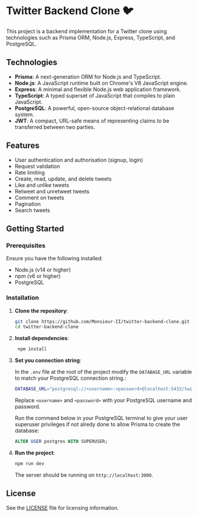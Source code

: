 # Twitter Backend Clone 🐦

This project is a backend implementation for a Twitter clone using technologies such as Prisma ORM, Node.js, Express, TypeScript, and PostgreSQL.

## Technologies

- **Prisma**: A next-generation ORM for Node.js and TypeScript.
- **Node.js**: A JavaScript runtime built on Chrome's V8 JavaScript engine.
- **Express**: A minimal and flexible Node.js web application framework.
- **TypeScript**: A typed superset of JavaScript that compiles to plain JavaScript.
- **PostgreSQL**: A powerful, open-source object-relational database system.
- **JWT**: A compact, URL-safe means of representing claims to be transferred between two parties.

## Features

- User authentication and authorisation (signup, login)
- Request validation
- Rate limiting
- Create, read, update, and delete tweets
- Like and unlike tweets
- Retweet and unretweet tweets
- Comment on tweets
- Pagination
- Search tweets

## Getting Started

### Prerequisites

Ensure you have the following installed:

- Node.js (v14 or higher)
- npm (v6 or higher)
- PostgreSQL

### Installation

1. **Clone the repository**:

   ```sh
   git clone https://github.com/Monsieur-II/twitter-backend-clone.git
   cd twitter-backend-clone
   ```

2. **Install dependencies**:

   ```sh
    npm install
   ```

3. **Set you connection string**:

   In the `.env` file at the root of the project modify the `DATABASE_URL` variable to match your PostgreSQL connection string.:

   ```sh
   DATABASE_URL="postgresql://<username>:<password>@localhost:5432/twitter-clone"
   ```

   Replace `<username>` and `<password>` with your PostgreSQL username and password.

   Run the command below in your PostgreSQL terminal to give your user superuser privileges if not alredy done to allow Prisma to create the database:

   ```sql
   ALTER USER postgres WITH SUPERUSER;
   ```

4. **Run the project**:

   ```sh
   npm run dev
   ```

   The server should be running on `http://localhost:3000`.

## License

See the [LICENSE](./LICENSE) file for licensing information.
